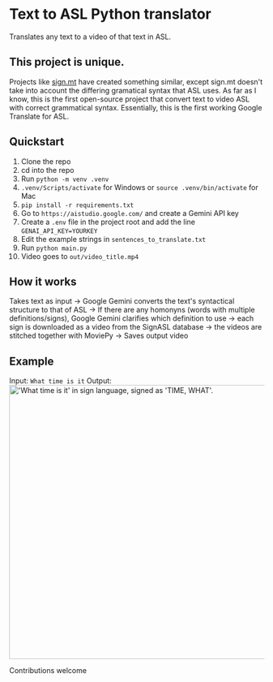 # Text to ASL Python translator
Translates any text to a video of that text in ASL.

## This project is unique.
Projects like [sign.mt](https://sign.mt/) have created something similar, except sign.mt doesn't take into account the differing gramatical syntax that ASL uses. As far as I know, this is the first open-source project that convert text to video ASL with correct grammatical syntax. Essentially, this is the first working Google Translate for ASL.

## Quickstart
1. Clone the repo
2. cd into the repo
3. Run `python -m venv .venv`
4. `.venv/Scripts/activate` for Windows or `source .venv/bin/activate` for Mac
5. `pip install -r requirements.txt`
6. Go to `https://aistudio.google.com/` and create a Gemini API key
7. Create a `.env` file in the project root and add the line `GENAI_API_KEY=YOURKEY`
8. Edit the example strings in `sentences_to_translate.txt`
9. Run `python main.py`
10. Video goes to `out/video_title.mp4`

## How it works
Takes text as input -> Google Gemini converts the text's syntactical structure to that of ASL -> If there are any homonyns (words with multiple definitions/signs), Google Gemini clarifies which definition to use -> each sign is downloaded as a video from the SignASL database -> the videos are stitched together with MoviePy -> Saves output video

## Example
Input: `What time is it`
Output:
<img width="960" height="540" alt="'What time is it' in sign language, signed as 'TIME, WHAT'." src="https://github.com/user-attachments/assets/11bfd6f3-4a2e-4b68-aa2f-c21abd49db35" />





Contributions welcome
